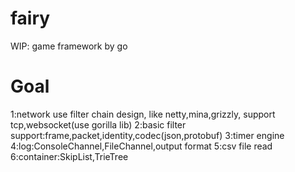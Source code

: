 # fairy
WIP:
game framework by go
# Goal
1:network use filter chain design, like netty,mina,grizzly, support tcp,websocket(use gorilla lib)
2:basic filter support:frame,packet,identity,codec(json,protobuf)
3:timer engine
4:log:ConsoleChannel,FileChannel,output format
5:csv file read
6:container:SkipList,TrieTree
